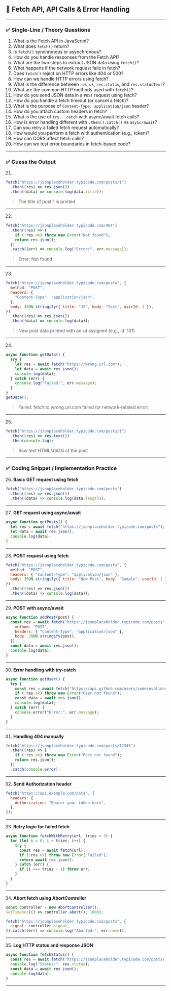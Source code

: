 ## 🔹 **Fetch API, API Calls & Error Handling**

---

### ✅ **Single-Line / Theory Questions**

1. What is the Fetch API in JavaScript?
2. What does `fetch()` return?
3. Is `fetch()` synchronous or asynchronous?
4. How do you handle responses from the Fetch API?
5. What are the two steps to extract JSON data using `fetch()`?
6. What happens if the network request fails in fetch?
7. Does `fetch()` reject on HTTP errors like 404 or 500?
8. How can we handle HTTP errors using fetch?
9. What is the difference between `res.ok`, `res.status`, and `res.statusText`?
10. What are the common HTTP methods used with `fetch()`?
11. How do you send JSON data in a `POST` request using fetch?
12. How do you handle a fetch timeout (or cancel a fetch)?
13. What is the purpose of `Content-Type: application/json` header?
14. How do you attach custom headers in fetch?
15. What is the use of `try...catch` with async/await fetch calls?
16. How is error handling different with `.then().catch()` vs `async/await`?
17. Can you retry a failed fetch request automatically?
18. How would you perform a fetch with authentication (e.g., token)?
19. How can CORS affect fetch calls?
20. How can we test error boundaries in fetch-based code?

---

### ✅ **Guess the Output**

21.

```js
fetch("https://jsonplaceholder.typicode.com/posts/1")
  .then((res) => res.json())
  .then((data) => console.log(data.title));
```

> The title of post 1 is printed

---

22.

```js
fetch("https://jsonplaceholder.typicode.com/404")
  .then((res) => {
    if (!res.ok) throw new Error("Not found");
    return res.json();
  })
  .catch((err) => console.log("Error:", err.message));
```

> Error: Not found

---

23.

```js
fetch("https://jsonplaceholder.typicode.com/posts", {
  method: "POST",
  headers: {
    "Content-Type": "application/json",
  },
  body: JSON.stringify({ title: "JS", body: "Test", userId: 1 }),
})
  .then((res) => res.json())
  .then((data) => console.log(data));
```

> New post data printed with an `id` assigned (e.g., id: 101)

---

24.

```js
async function getData() {
  try {
    let res = await fetch("https://wrong.url.com");
    let data = await res.json();
    console.log(data);
  } catch (err) {
    console.log("Failed:", err.message);
  }
}
getData();
```

> Failed: fetch to wrong.url.com failed (or network-related error)

---

25.

```js
fetch("https://jsonplaceholder.typicode.com/posts/1")
  .then((res) => res.text())
  .then(console.log);
```

> Raw text HTML/JSON of the post

---

### ✅ **Coding Snippet / Implementation Practice**

26. **Basic GET request using fetch**

```js
fetch("https://jsonplaceholder.typicode.com/posts")
  .then((res) => res.json())
  .then((data) => console.log(data.length));
```

---

27. **GET request using async/await**

```js
async function getPosts() {
  let res = await fetch("https://jsonplaceholder.typicode.com/posts");
  let data = await res.json();
  console.log(data);
}
```

---

28. **POST request using fetch**

```js
fetch("https://jsonplaceholder.typicode.com/posts", {
  method: "POST",
  headers: { "Content-Type": "application/json" },
  body: JSON.stringify({ title: "New Post", body: "Sample", userId: 1 }),
})
  .then((res) => res.json())
  .then((data) => console.log(data));
```

---

29. **POST with async/await**

```js
async function addPost(post) {
  const res = await fetch("https://jsonplaceholder.typicode.com/posts", {
    method: "POST",
    headers: { "Content-Type": "application/json" },
    body: JSON.stringify(post),
  });
  const data = await res.json();
  console.log(data);
}
```

---

30. **Error handling with try-catch**

```js
async function getUser() {
  try {
    const res = await fetch("https://api.github.com/users/someinvaliduser");
    if (!res.ok) throw new Error("User not found");
    const data = await res.json();
    console.log(data);
  } catch (err) {
    console.error("Error:", err.message);
  }
}
```

---

31. **Handling 404 manually**

```js
fetch("https://jsonplaceholder.typicode.com/posts/12345")
  .then((res) => {
    if (!res.ok) throw new Error("Post not found");
    return res.json();
  })
  .catch(console.error);
```

---

32. **Send Authorization header**

```js
fetch("https://api.example.com/data", {
  headers: {
    Authorization: "Bearer your-token-here",
  },
});
```

---

33. **Retry logic for failed fetch**

```js
async function fetchWithRetry(url, tries = 3) {
  for (let i = 0; i < tries; i++) {
    try {
      const res = await fetch(url);
      if (!res.ok) throw new Error("Failed");
      return await res.json();
    } catch (err) {
      if (i === tries - 1) throw err;
    }
  }
}
```

---

34. **Abort fetch using AbortController**

```js
const controller = new AbortController();
setTimeout(() => controller.abort(), 1000);

fetch("https://jsonplaceholder.typicode.com/posts", {
  signal: controller.signal,
}).catch((err) => console.log("Aborted:", err.name));
```

---

35. **Log HTTP status and response JSON**

```js
async function fetchStatus() {
  const res = await fetch("https://jsonplaceholder.typicode.com/posts/1");
  console.log("Status:", res.status);
  const data = await res.json();
  console.log(data);
}
```

---

